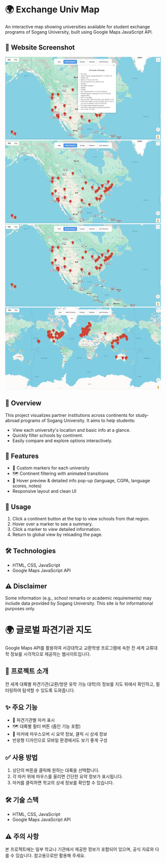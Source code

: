 # 🌍 Exchange Univ Map

An interactive map showing universities available for student exchange programs of Sogang University, built using Google Maps JavaScript API.

## 📍 Website Screenshot

![Screenshot](./data/F94F502E-B69F-4D5B-B303-71919DD251C4.jpeg)
![Screenshot](./data/DD6B0DBA-FFDD-49EF-A049-337084921AE3.jpeg)
![Screenshot](./data/0EB25F3C-3B50-4BA6-AD40-E344F41EC9A4.jpeg)
![Screenshot](./data/6EC60BA5-276E-465B-AE5D-05BE298E6302.jpeg)

## 📌 Overview

This project visualizes partner institutions across continents for study-abroad programs of Sogang University. It aims to help students:

- View each university's location and basic info at a glance.
- Quickly filter schools by continent.
- Easily compare and explore options interactively.

## 🧩 Features

- 📍 Custom markers for each university
- 🗺️ Continent filtering with animated transitions
- 🪪 Hover preview & detailed info pop-up (language, CGPA, language scores, notes)
- Responsive layout and clean UI

## 🚀 Usage

1. Click a continent button at the top to view schools from that region.
2. Hover over a marker to see a summary.
3. Click a marker to view detailed information.
4. Return to global view by reloading the page.

## 🛠️ Technologies

- HTML, CSS, JavaScript
- Google Maps JavaScript API

## ⚠️ Disclaimer

Some information (e.g., school remarks or academic requirements) may include data provided by Sogang University. This site is for informational purposes only.

# 🌍 글로벌 파견기관 지도 

Google Maps API를 활용하여 서강대학교 교환학생 프로그램에 속한 전 세계 교류대학 정보를 시각적으로 제공하는 웹사이트입니다.

## 📌 프로젝트 소개

전 세계 대륙별 파견기관(교환/방문 유학 가능 대학)의 정보를 지도 위에서 확인하고, 필터링하여 탐색할 수 있도록 도와줍니다.

## ✨ 주요 기능

- 📍 파견기관별 마커 표시
- 🗺️ 대륙별 필터 버튼 (줌인 기능 포함)
- 🪪 마커에 마우스오버 시 요약 정보, 클릭 시 상세 정보
- 반응형 디자인으로 모바일 환경에서도 보기 좋게 구성

## ✅ 사용 방법

1. 상단의 버튼을 클릭해 원하는 대륙을 선택합니다.
2. 각 마커 위에 마우스를 올리면 간단한 요약 정보가 표시됩니다.
3. 마커를 클릭하면 학교의 상세 정보를 확인할 수 있습니다.

## 🛠️ 기술 스택

- HTML, CSS, JavaScript
- Google Maps JavaScript API

## ⚠️ 주의 사항

본 프로젝트에는 일부 학교나 기관에서 제공한 정보가 포함되어 있으며, 공식 자료와 다를 수 있습니다. 참고용으로만 활용해 주세요.

